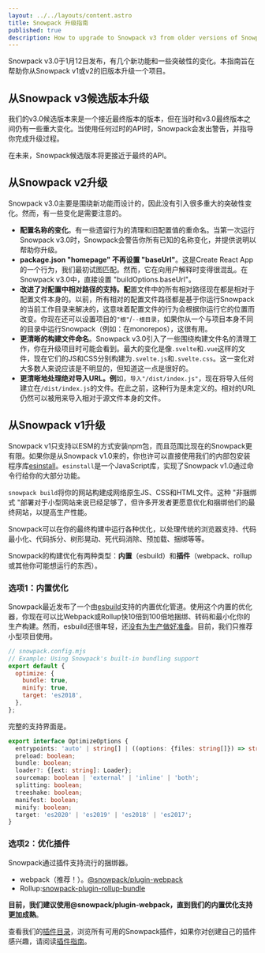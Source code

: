 ```yaml
---
layout: ../../layouts/content.astro
title: Snowpack 升级指南
published: true
description: How to upgrade to Snowpack v3 from older versions of Snowpack.
---
```


Snowpack v3.0于1月12日发布，有几个新功能和一些突破性的变化。本指南旨在帮助你从Snowpack v1或v2的旧版本升级一个项目。

## 从Snowpack v3候选版本升级

我们的v3.0候选版本来是一个接近最终版本的版本，但在当时和v3.0最终版本之间仍有一些重大变化。当使用任何过时的API时，Snowpack会发出警告，并指导你完成升级过程。

在未来，Snowpack候选版本将更接近于最终的API。

## 从Snowpack v2升级

Snowpack v3.0主要是围绕新功能而设计的，因此没有引入很多重大的突破性变化。然而，有一些变化是需要注意的。

- **配置名称的变化**。有一些遗留行为的清理和旧配置值的重命名。当第一次运行Snowpack v3.0时，Snowpack会警告你所有已知的名称变化，并提供说明以帮助你升级。
- **package.json "homepage" 不再设置 "baseUrl"**。这是Create React App的一个行为，我们最初试图匹配。然而，它在向用户解释时变得很混乱。在Snowpack v3.0中，直接设置 "buildOptions.baseUrl"。
- **改进了对配置中相对路径的支持。配**置文件中的所有相对路径现在都是相对于配置文件本身的。以前，所有相对的配置文件路径都是基于你运行Snowpack的当前工作目录来解决的，这意味着配置文件的行为会根据你运行它的位置而改变。你现在还可以设置项目的`"根"`/`--根目录`，如果你从一个与项目本身不同的目录中运行Snowpack（例如：在monorepos），这很有用。
- **更清晰的构建文件命名**。Snowpack v3.0引入了一些围绕构建文件名的清理工作，你在升级项目时可能会看到。最大的变化是像`.svelte`和`.vue`这样的文件，现在它们的JS和CSS分别构建为`.svelte.js`和`.svelte.css`。这一变化对大多数人来说应该是不明显的，但知道这一点是很好的。
- **更清晰地处理绝对导入URL。例**如，`导入"/dist/index.js"`，现在将导入任何建立在`/dist/index.js`的文件。在此之前，这种行为是未定义的。相对的URL仍然可以被用来导入相对于源文件本身的文件。

## 从Snowpack v1升级

Snowpack v1只支持以ESM的方式安装npm包，而且范围比现在的Snowpack更有限。如果你是从Snowpack v1.0来的，你也许可以直接使用我们的内部包安装程序库[esinstall](https://www.npmjs.com/package/esinstall)。`esinstall`是一个JavaScript库，实现了Snowpack v1.0通过命令行给你的大部分功能。

`snowpack build`将你的网站构建成网络原生JS、CSS和HTML文件。这种 "非捆绑式 "部署对于小型网站来说已经足够了，但许多开发者更愿意优化和捆绑他们的最终网站，以提高生产性能。

Snowpack可以在你的最终构建中运行各种优化，以处理传统的浏览器支持、代码最小化、代码拆分、树形晃动、死代码消除、预加载、捆绑等等。

Snowpack的构建优化有两种类型：**内置**（esbuild）和**插件**（webpack、rollup或其他你可能想运行的东西）。

### 选项1：内置优化

Snowpack最近发布了一个由[esbuild](https://esbuild.github.io/)支持的内置优化管道。使用这个内置的优化器，你现在可以比Webpack或Rollup快10倍到100倍地捆绑、转码和最小化你的生产构建。然而，esbuild还很年轻，还[没有为生产做好准备](https://esbuild.github.io/faq/#production-readiness)。目前，我们只推荐小型项目使用。

```js
// snowpack.config.mjs
// Example: Using Snowpack's built-in bundling support
export default {
  optimize: {
    bundle: true,
    minify: true,
    target: 'es2018',
  },
};
```

完整的支持界面是。

```ts
export interface OptimizeOptions {
  entrypoints: 'auto' | string[] | ((options: {files: string[]}) => string[]);
  preload: boolean;
  bundle: boolean;
  loader?: {[ext: string]: Loader};
  sourcemap: boolean | 'external' | 'inline' | 'both';
  splitting: boolean;
  treeshake: boolean;
  manifest: boolean;
  minify: boolean;
  target: 'es2020' | 'es2019' | 'es2018' | 'es2017';
}
```

### 选项2：优化插件

Snowpack通过插件支持流行的捆绑器。

- webpack（推荐！）。[@snowpack/plugin-webpack](https://www.npmjs.com/package/@snowpack/plugin-webpack)
- Rollup:[snowpack-plugin-rollup-bundle](https://github.com/ParamagicDev/snowpack-plugin-rollup-bundle)

**目前，我们建议使用@snowpack/plugin-webpack，直到我们的内置优化支持更加成熟**。

查看我们的[插件目录](/plugins)，浏览所有可用的Snowpack插件，如果你对创建自己的插件感兴趣，请阅读[插件指南](/guides/plugins)。
